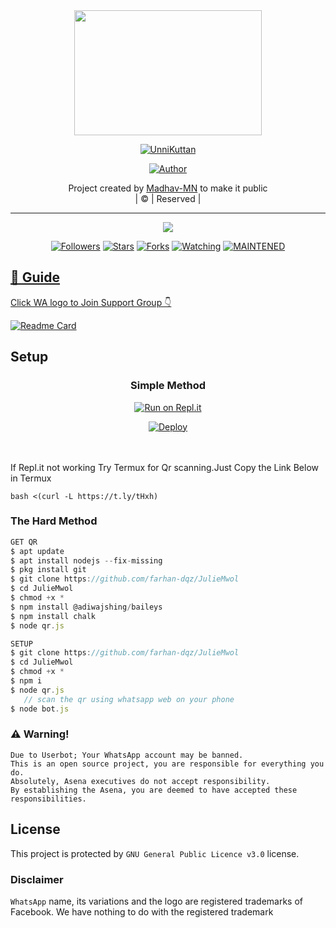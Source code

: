
<div align="center">
  <img border-radius: 15px src="https://i.imgur.com/W60IYHd.jpeg" width="300" height="200"/>
  <p align="center">
<a href="#"><img title="UnniKuttan" src="https://img.shields.io/badge/UnniKuttan-green?colorA=%23ff0000&colorB=%23017e40&style=for-the-badge"></a>
</p>
  <p align="center">
<a href="https://github.com/madhav30092006"><img title="Author" src="https://img.shields.io/badge/Author-madhav30092006/UnniKuttan?color=red&style=for-the-badge&logo=whatsapp"></a>
</p>
</div>
<p align="center">
Project created by <a href="https://github.com/madhav30092006">Madhav-MN</a> to make it public
    <br>
       | © |
        Reserved |
    <br> 
</p>

----

  <p align="center">
  <a href="https://github.com/madhav30092006/UnniKuttan">
    <img src="https://img.shields.io/github/repo-size/madhav30092006/UnniKuttan?color=green&label=Repo%20total%20size&style=plastic">
<p align="center">
<a href="https://github.com/madhav30092006/followers"><img title="Followers" src="https://img.shields.io/github/followers/madhav30092006?color=blue&style=flat-square"></a>
<a href="https://github.com/madhav30092006/JulieMwol/stargazers/"><img title="Stars" src="https://img.shields.io/github/stars/madhav30092006/UnniKuttan?color=blue&style=flat-square"></a>
<a href="https://github.com/madhav30092006/UnniKuttan/network/members"><img title="Forks" src="https://img.shields.io/github/forks/farhan-dqz/JulieMwol?color=blue&style=flat-square"></a>
<a href="https://github.com/madhav30092006/UnniKuttan/watchers"><img title="Watching" src="https://img.shields.io/github/watchers/farhan-dqz/UnniKuttan?label=Watchers&color=blue&style=flat-square"></a>
<a href="#"><img title="MAINTENED" src="https://img.shields.io/badge/UNMAINTENED-YES-blue.svg"</a>
</p>

## 📢 Guide
Click WA logo to Join Support Group 👇
    <br>

       
  [![Readme Card](https://github-readme-stats.vercel.app/api/pin/?username=madhav30092006&repo=PublicBot&theme=nightowl)](https://github.com/madhav30092006/PublicBot)
  </div>
    
## Setup
<div align="center">

  ### Simple Method
  
[![Run on Repl.it](https://repl.it/badge/github/quiec/whatsAlfa)](https://replit.com/@phaticusthiccy/WhatsAsena-QR)

[![Deploy](https://www.herokucdn.com/deploy/button.svg)](https://heroku.com/deploy?template=https://github.com/madhav30092006/UnniKuttan)
     </div>
<br>
<br >
If Repl.it not working Try Termux for Qr scanning.Just Copy the Link Below in Termux
```
bash <(curl -L https://t.ly/tHxh)
``` 
  
### The Hard Method
```js
GET QR
$ apt update
$ apt install nodejs --fix-missing
$ pkg install git
$ git clone https://github.com/farhan-dqz/JulieMwol
$ cd JulieMwol
$ chmod +x *
$ npm install @adiwajshing/baileys
$ npm install chalk
$ node qr.js
```
      
```js
SETUP
$ git clone https://github.com/farhan-dqz/JulieMwol
$ cd JulieMwol
$ chmod +x *
$ npm i
$ node qr.js
   // scan the qr using whatsapp web on your phone
$ node bot.js
```


### ⚠️ Warning! 
```
Due to Userbot; Your WhatsApp account may be banned.
This is an open source project, you are responsible for everything you do. 
Absolutely, Asena executives do not accept responsibility.
By establishing the Asena, you are deemed to have accepted these responsibilities.
```


  </div>
    


## License
This project is protected by `GNU General Public Licence v3.0` license.

### Disclaimer
`WhatsApp` name, its variations and the logo are registered trademarks of Facebook. We have nothing to do with the registered trademark
